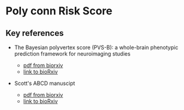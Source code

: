 # Poly conn Risk Score

## Key references

- The Bayesian polyvertex score (PVS-B): a whole-brain phenotypic prediction framework for neuroimaging studies

    - [pdf from biorxiv](./References/813915v3.full.pdf)
    - [link to bioRxiv](https://www.biorxiv.org/content/10.1101/813915v3)
    
- Scott's ABCD manuscipt
    - [pdf from biorxiv](./References/2020.08.21.257758v1.full.pdf)
    - [link to bioRxiv](https://www.biorxiv.org/content/10.1101/2020.08.21.257758v1)
